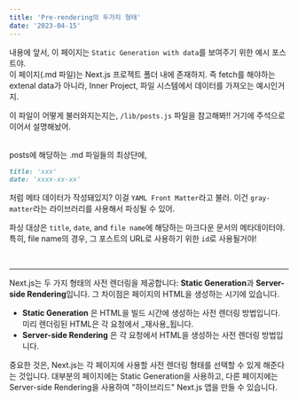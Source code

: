 ```yaml
---
title: 'Pre-rendering의 두가지 형태'
date: '2023-04-15'
---
```



내용에 앞서, 이 페이지는 `Static Generation with data`를 보여주기 위한 예시 포스트야.<br>
이 페이지(.md 파일)는 Next.js 프로젝트 폴더 내에 존재하지. 즉 fetch를 해야하는 extenal data가 아니라, Inner Project, 파일 시스템에서 데이터를 가져오는 예시인거지.
<br>

이 파일이 어떻게 불러와지는지는, `/lib/posts.js` 파일을 참고해봐!! 거기에 주석으로 이어서 설명해놨어.
<br><br>


posts에 해당하는 .md 파일들의 최상단에,<br>

```md
title: 'xxx'
date: 'xxxx-xx-xx'
```
처럼 메타 데이터가 작성돼있지? 이걸 `YAML Front Matter`라고 불러. 이건 `gray-matter`라는 라이브러리를 사용해서 파싱될 수 있어.

파싱 대상은 `title`, `date`, and `file name`에 해당하는 마크다운 문서의 메타데이터야.<br>
특히, file name의 경우, 그 포스트의 URL로 사용하기 위한 `id`로 사용될거야!

<br>

---

Next.js는 두 가지 형태의 사전 렌더링을 제공합니다: **Static Generation**과 **Server-side Rendering**입니다. 그 차이점은 페이지의 HTML을 생성하는 시기에 있습니다.

- **Static Generation** 은 HTML을 빌드 시간에 생성하는 사전 렌더링 방법입니다. 미리 렌더링된 HTML은 각 요청에서 _재사용_됩니다.
- **Server-side Rendering** 은 각 요청에서 HTML을 생성하는 사전 렌더링 방법입니다.

중요한 것은, Next.js는 각 페이지에 사용할 사전 렌더링 형태를 선택할 수 있게 해준다는 것입니다. 대부분의 페이지에는 Static Generation을 사용하고, 다른 페이지에는 Server-side Rendering을 사용하여 "하이브리드" Next.js 앱을 만들 수 있습니다.